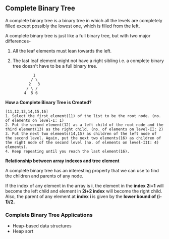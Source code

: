 ## Complete Binary Tree

A complete binary tree is a binary tree in which all the levels are completely filled except possibly the lowest one, which is filled from the left.

A complete binary tree is just like a full binary tree, but with two major differences-
1. All the leaf elements must lean towards the left.
2. The last leaf element might not have a right sibling i.e. a complete binary tree doesn't have to be a full binary tree.

                1
               / \
              2   3
             / \ / 
            4  5 6


__How a Complete Binary Tree is Created?__

    [11,12,13,14,15,16]
    1. Select the first element(11) of the list to be the root node. (no. of elements on level-I: 1)
    2. Put the second element(12) as a left child of the root node and the third element(13) as the right child. (no. of elements on level-II: 2)
    3. Put the next two elements(14,15) as children of the left node of the second level. Again, put the next two elements(16) as children of the right node of the second level (no. of elements on level-III: 4) elements).
    4. Keep repeating until you reach the last element(16).


__Relationship between array indexes and tree element__

A complete binary tree has an interesting property that we can use to find the children and parents of any node.

If the index of any element in the array is __i__, the element in the __index 2i+1__ will become the left child and element in __2i+2 index__ will become the right child. Also, the parent of any element at __index i__ is given by the __lower bound of (i-1)/2.__


### Complete Binary Tree Applications

- Heap-based data structures
- Heap sort
